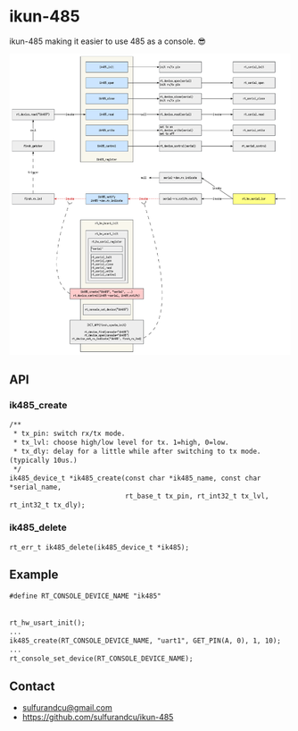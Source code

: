 # ikun-485

ikun-485 making it easier to use 485 as a console. 😎

![](assets/arch.png)

## API

### ik485_create

```
/**
 * tx_pin: switch rx/tx mode.
 * tx_lvl: choose high/low level for tx. 1=high, 0=low.
 * tx_dly: delay for a little while after switching to tx mode. (typically 10us.)
 */
ik485_device_t *ik485_create(const char *ik485_name, const char *serial_name,
                             rt_base_t tx_pin, rt_int32_t tx_lvl, rt_int32_t tx_dly);
```

### ik485_delete

```
rt_err_t ik485_delete(ik485_device_t *ik485);
```

## Example

```
#define RT_CONSOLE_DEVICE_NAME "ik485"


rt_hw_usart_init();
...
ik485_create(RT_CONSOLE_DEVICE_NAME, "uart1", GET_PIN(A, 0), 1, 10);
...
rt_console_set_device(RT_CONSOLE_DEVICE_NAME);
```

## Contact

- sulfurandcu@gmail.com
- https://github.com/sulfurandcu/ikun-485
